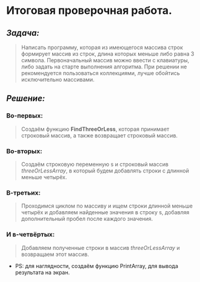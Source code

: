 # Итоговая проверочная работа.

## *Задача:*
> Написать программу, которая из имеющегося массива строк формирует массив из строк, длина которых меньше либо равна 3 символа. Первоначальный массив можно ввести с клавиатуры, либо задать на старте выполнения алгоритма. При решении не рекомендуется пользоваться коллекциями, лучше обойтись исключительно массивами.

## *Решение:*

### Во-первых:
> Создаём функцию **FindThreeOrLess**, которая принимает строковый массив, а также возвращает строковый массив.

### Во-вторых:
> Создаём строковую переменную s и строковый массив *threeOrLessArray*, в который будем добавлять строки с длинной меньше четырёх.

### В-третьих:
> Проходимся циклом по массиву и ищем строки длинной меньше четырёх и добавляем найденные значения в строку s, добавляя дополнительный пробел после каждого значения.

### И в-четвёртых:
> Добавляем полученные строки в массив *threeOrLessArray* и возвращаем этот массив.

- PS: для наглядности, создаём функцию PrintArray, для вывода результата на экран. 
